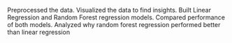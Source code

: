 Preprocessed the data.
Visualized the data to find insights.
Built Linear Regression and Random Forest regression models.
Compared performance of both models.
Analyzed why random forest regression performed better than linear regression
